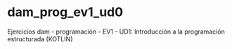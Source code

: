 # dam_prog_ev1_ud0
Ejercicios dam - programación - EV1 - UD1: Introducción a la programación estructurada (KOTLIN)
